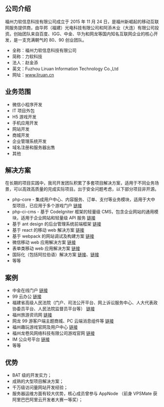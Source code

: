 ## 公司介绍
福州力软信息科技有限公司成立于 2015 年 11 月 24 日，是福州新崛起的移动互联网服务提供商，由华邦（福建）光电科技有限公司和阿添木业（大连）有限公司投资。创始团队来自百度、IGG、中金、华为和网龙等国内知名互联网企业的核心开发，是一支充满朝气的 80、90 创业团队。  

- 全称：福州力软信息科技有限公司  
- 简称：力软科技
- 法人：赵金添 
- 英文：Fuzhou Liruan Information Technology Co.,Ltd  
- 网址：www.liruan.cn  

## 业务范围
- 微信小程序开发
- IT 项目外包
- H5 游戏开发
- 手机应用开发
- 网站开发
- 商城开发
- 企业管理系统开发
- 域名注册和服务器出售
- 其他

## 解决方案
在长期的项目实践中，我司开发团队积累了多套项目解决方案，适用于不同业务场景，可以高效高质量的完成实际项目。出于安全问题考虑，以下部分项目非开源。
- php-core - 集成用户中心、内容服务、订单、支付等业务模块，适用于大中型项目，已应用于多个游戏门户 [链接](https://git.oschina.net/leicc/php-core)
- php-ci-cms - 基于 CodeIgniter 框架的轻量级 CMS，包含企业网站的通用模块，适用于企业网站和轻量级 API 服务 [链接](https://git.oschina.net/zhaojintian/cms)
- 基于 ant design 的后台管理系统前端框架 [链接](https://github.com/zhaotoday/react-antd)
- 基于 react 的移动 web 解决方案 [链接](https://github.com/zhaotoday/react)
- 基于 webpack 的网站调试及构建方案 [链接](https://github.com/zhaotoday/multi-page-website)
- 微信移动 web 应用解决方案 [链接](https://github.com/zhaotoday/react-weui)
- 表单类移动 web 应用解决方案 [链接](https://github.com/zhaotoday/react-antd-mobile)
- 国际化（包括阿拉伯语）解决方案 [链接](https://github.com/zhaotoday/react/blob/master/src/utils/i18n.js)、[链接](https://github.com/zhaotoday/arabic-styles)
- 等等

## 案例
- 中金在线门户 [链接](http://www.cnfol.com/)
- 99 云办公 [链接](http://oa.99.com/)
- 福建省高级人民法院（门户、司法公开平台、网上诉讼服务中心、人大代表政协委员平台、人民法院监督员平台等） [链接](http://fjcourt.gov.cn/)
- 福州旅游资讯网 [链接](http://fztour.gov.cn/)
- 网龙 99 游客户端主题商城、PC 云端消息组件等 [链接](http://im.101.com/nd)
- 福州趣玩游戏官网及用户中心 [链接](http://115.159.215.49:8080/)
- 福州龙卷风网络科技有限公司游戏官网 [链接](http://www.gltornado.com/)
- IM 公众号平台 [链接](http://im-official.social.web.sdp.101.com/)
- 等等

## 优势
- BAT 级的开发实力；
- 成熟的大型项目解决方案；
- 千万级访问量网站开发经验；
- 服务器运维方面有较大优势，核心成员曾参与 AppNode （前身 VPSMate 获阿里巴巴阿里云开发者大赛一等奖）；
